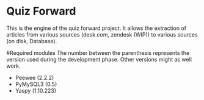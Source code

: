 Quiz Forward
===
This is the engine of the quiz forward project. It allows the extraction of articles from various sources (desk.com, zendesk (WIP)) to various sources (on disk, Database).

#Required modules
The number between the parenthesis represents the version used during the development phase. Other versions might as well work.

* Peewee (2.2.2)
* PyMySQL3 (0.5)
* Yaspy (1.10.223)